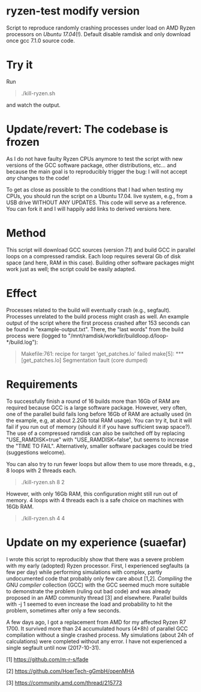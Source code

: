 # ryzen-test modify version
Script to reproduce randomly crashing processes under load on AMD Ryzen processors on _Ubuntu 17.04_(!).
Default disable ramdisk and only download once gcc 7.1.0 source code.

# Try it
Run

> ./kill-ryzen.sh

and watch the output.

# Update/revert: The codebase is frozen
As I do not have faulty Ryzen CPUs anymore to test the script with new versions of the GCC software package, other distributions, etc...
and because the main goal is to reproducibly trigger the bug: I will not accept _any_ changes to the code!

To get as close as possible to the conditions that I had when testing my CPUs, you should run the script on a Ubuntu 17.04. live system, e.g., from a USB drive WITHOUT ANY UPDATES. This code will serve as a reference. You can fork it and I will happily add links to derived versions here.

# Method
This script will download GCC sources (version 7.1) and build GCC in parallel loops on a compressed ramdisk.
Each loop requires several Gb of disk space (and here, RAM in this case).
Building other software packages might work just as well; the script could be easily adapted.

# Effect
Processes related to the build will eventually crash (e.g., segfault).
Processes unrelated to the build process might crash as well.
An example output of the script where the first process crashed after 153 seconds can be found in "example-output.txt".
There, the "last words" from the build process were (logged to "/mnt/ramdisk/workdir/buildloop.d/loop-*/build.log"):
> Makefile:761: recipe for target 'get_patches.lo' failed
> make[5]: *** [get_patches.lo] Segmentation fault (core dumped)

# Requirements
To successfully finish a round of 16 builds more than 16Gb of RAM are required because GCC is a large software package.
However, very often, one of the parallel build fails long before 16Gb of RAM are actually used (in the example, e.g, at about 2.2Gb total RAM usage).
You can try it, but it will fail if you run out of memory (should it if you have sufficient swap space?).
The use of a compressed ramdisk can also be switched off by replacing "USE_RAMDISK=true" with "USE_RAMDISK=false", but seems to increase the "TIME TO FAIL".
Alternatively, smaller software packages could be tried (suggestions welcome).

You can also try to run fewer loops but allow them to use more threads, e.g., 8 loops with 2 threads each.

> ./kill-ryzen.sh 8 2

However, with only 16Gb RAM, this configuration might still run out of memory.
4 loops with 4 threads each is a safe choice on machines with 16Gb RAM.

> ./kill-ryzen.sh 4 4

# Update on my experience (suaefar)
I wrote this script to reproducibly show that there was a severe problem with my early (adopted) Ryzen processor.
First, I experienced segfaults (a few per day) while performing simulations with complex, partly undocumented code that probably only few care about [1,2].
_Compiling_ the GNU _compiler_ collection (GCC) with the GCC seemed much more suitable to demonstrate the problem (ruling out bad code) and was already proposed in an AMD community thread [3] and elsewhere.
Parallel builds with -j 1 seemed to even increase the load and probability to hit the problem, sometimes after only a few seconds.

A few days ago, I got a replacement from AMD for my affected Ryzen R7 1700.
It survived more than 24 accumulated hours (4*8h) of parallel GCC compilation without a single crashed process.
My simulations (about 24h of calculations) were completed without any error.
I have not experienced a single segfault until now (2017-10-31).

[1] https://github.com/m-r-s/fade

[2] https://github.com/HoerTech-gGmbH/openMHA

[3] https://community.amd.com/thread/215773
